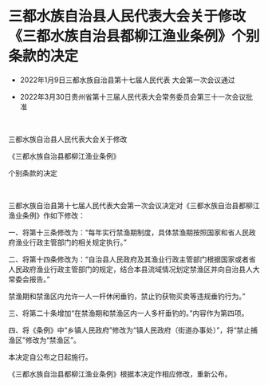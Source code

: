 # 三都水族自治县人民代表大会关于修改《三都水族自治县都柳江渔业条例》个别条款的决定

- 2022年1月9日三都水族自治县第十七届人民代表
  大会第一次会议通过

- 2022年3月30日贵州省第十三届人民代表大会常务委员会第三十一次会议批准

<!-- INFO END -->

​

三都水族自治县人民代表大会关于修改

《三都水族自治县都柳江渔业条例》

个别条款的决定

​

三都水族自治县第十七届人民代表大会第一次会议决定对《三都水族自治县都柳江渔业条例》作如下修改：

一、将第十三条修改为：“每年实行禁渔期制度，具体禁渔期按照国家和省人民政府渔业行政主管部门的相关规定执行。”

二、将第十四条修改为：“自治县人民政府及其渔业行政主管部门根据国家或者省人民政府渔业行政主管部门的规定，结合本县流域情况划定禁渔区并向自治县人大常委会报告。”

禁渔期和禁渔区内允许一人一杆休闲垂钓，禁止钓获物买卖等违规垂钓行为。”

三、将第二十条增加“在禁渔期和禁渔区内一人多杆垂钓的。”内容作为第四项。

四、将《条例》中“乡镇人民政府”修改为“镇人民政府（街道办事处）”，将“禁止捕渔区”修改为“禁渔区”。

本决定自公布之日起施行。

《三都水族自治县都柳江渔业条例》根据本决定作相应修改，重新公布。
